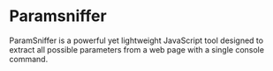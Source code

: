 # Paramsniffer
ParamSniffer is a powerful yet lightweight JavaScript tool designed to extract all possible parameters from a web page with a single console command. 
